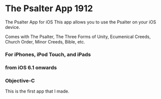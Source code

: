# The Psalter App 1912
The Psalter App for iOS
This app allows you to use the Psalter on your iOS device.

Comes with The Psalter, The Three Forms of Unity, Ecumenical Creeds, Church Order, Minor Creeds, Bible, etc.

### For iPhones, iPod Touch, and iPads
### from iOS 6.1 onwards
### Objective-C

This is the first app that I made.